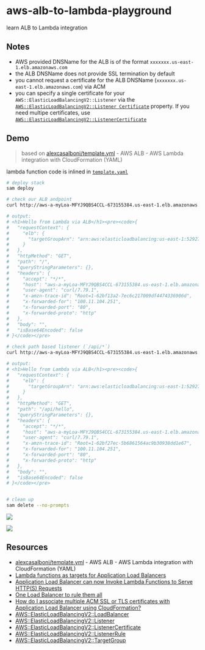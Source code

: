 # aws-alb-to-lambda-playground

learn ALB to Lambda integration

## Notes

- AWS provided DNSName for the ALB is of the format `xxxxxxx.us-east-1.elb.amazonaws.com`
- the ALB DNSName does not provide SSL termination by default
- you cannot request a certificate for the ALB DNSName (`xxxxxxx.us-east-1.elb.amazonaws.com`) via ACM
- you can specify a single certificate for your `AWS::ElasticLoadBalancingV2::Listener` via the [`AWS::ElasticLoadBalancingV2::Listener Certificate`](https://docs.aws.amazon.com/AWSCloudFormation/latest/UserGuide/aws-properties-elasticloadbalancingv2-listener-certificate.html) property.  If you need multipe certificates, use [`AWS::ElasticLoadBalancingV2::ListenerCertificate`](https://docs.aws.amazon.com/AWSCloudFormation/latest/UserGuide/aws-resource-elasticloadbalancingv2-listenercertificate.html)

## Demo

> based on [alexcasalboni/template.yml](https://gist.github.com/alexcasalboni/9f118ac10a59a5c4eb6bfd75d0a65773) - AWS ALB - AWS Lambda integration with CloudFormation (YAML)

lambda function code is inlined in [`template.yaml`](template.yaml)

```sh
# deploy stack
sam deploy

# check our ALB andpoint
curl http://aws-a-myLoa-MFYJ9QBS4CCL-673155384.us-east-1.elb.amazonaws.com

# output:
# <h1>Hello from Lambda via ALB</h1><pre><code>{
#   "requestContext": {
#     "elb": {
#       "targetGroupArn": "arn:aws:elasticloadbalancing:us-east-1:529276214230:targetgroup/aws-a-myTar-1OF41QMSUR19N/c81f17d663a5ef3a"
#     }
#   },
#   "httpMethod": "GET",
#   "path": "/",
#   "queryStringParameters": {},
#   "headers": {
#     "accept": "*/*",
#     "host": "aws-a-myLoa-MFYJ9QBS4CCL-673155384.us-east-1.elb.amazonaws.com",
#     "user-agent": "curl/7.79.1",
#     "x-amzn-trace-id": "Root=1-62bf13a2-7ec6c217009df4474336906d",
#     "x-forwarded-for": "100.11.104.251",
#     "x-forwarded-port": "80",
#     "x-forwarded-proto": "http"
#   },
#   "body": "",
#   "isBase64Encoded": false
# }</code></pre>

# check path based listener (`/api/*`)
curl http://aws-a-myLoa-MFYJ9QBS4CCL-673155384.us-east-1.elb.amazonaws.com/api/hello

# output:
# <h1>Hello from Lambda via ALB</h1><pre><code>{
#   "requestContext": {
#     "elb": {
#       "targetGroupArn": "arn:aws:elasticloadbalancing:us-east-1:529276214230:targetgroup/aws-a-myTar-1OF41QMSUR19N/c81f17d663a5ef3a"
#     }
#   },
#   "httpMethod": "GET",
#   "path": "/api/hello",
#   "queryStringParameters": {},
#   "headers": {
#     "accept": "*/*",
#     "host": "aws-a-myLoa-MFYJ9QBS4CCL-673155384.us-east-1.elb.amazonaws.com",
#     "user-agent": "curl/7.79.1",
#     "x-amzn-trace-id": "Root=1-62bf27ec-5b6861564ac9b30938dd1e67",
#     "x-forwarded-for": "100.11.104.251",
#     "x-forwarded-port": "80",
#     "x-forwarded-proto": "http"
#   },
#   "body": "",
#   "isBase64Encoded": false
# }</code></pre>       


# clean up
sam delete --no-prompts
```

![](https://www.evernote.com/l/AAFKcNmrSp9LmromFVQwcH5E6g6vEBMCVfsB/image.png)

![](https://www.evernote.com/l/AAHZyI_kncBHdIAJSo7CUt2-cZkVikQ1vSwB/image.png)

## Resources

- [alexcasalboni/template.yml](https://gist.github.com/alexcasalboni/9f118ac10a59a5c4eb6bfd75d0a65773) - AWS ALB - AWS Lambda integration with CloudFormation (YAML)
- [Lambda functions as targets for Application Load Balancers](https://aws.amazon.com/blogs/networking-and-content-delivery/lambda-functions-as-targets-for-application-load-balancers/)
- [Application Load Balancer can now Invoke Lambda Functions to Serve HTTP(S) Requests](https://aws.amazon.com/about-aws/whats-new/2018/11/alb-can-now-invoke-lambda-functions-to-serve-https-requests/)
- [One Load Balancer to rule them all](https://blog.deleu.dev/one-load-balancer-to-rule-them-all/)
- [How do I associate multiple ACM SSL or TLS certificates with Application Load Balancer using CloudFormation?](https://aws.amazon.com/premiumsupport/knowledge-center/cloudformation-ssl-tls-certificates-alb/)
- [AWS::ElasticLoadBalancingV2::LoadBalancer](https://docs.aws.amazon.com/AWSCloudFormation/latest/UserGuide/aws-resource-elasticloadbalancingv2-loadbalancer.html)
- [AWS::ElasticLoadBalancingV2::Listener](https://docs.aws.amazon.com/AWSCloudFormation/latest/UserGuide/aws-resource-elasticloadbalancingv2-listener.html)
- [AWS::ElasticLoadBalancingV2::ListenerCertificate](https://docs.aws.amazon.com/AWSCloudFormation/latest/UserGuide/aws-resource-elasticloadbalancingv2-listenercertificate.html)
- [AWS::ElasticLoadBalancingV2::ListenerRule](https://docs.aws.amazon.com/AWSCloudFormation/latest/UserGuide/aws-resource-elasticloadbalancingv2-listenerrule.html)
- [AWS::ElasticLoadBalancingV2::TargetGroup](https://docs.aws.amazon.com/AWSCloudFormation/latest/UserGuide/aws-resource-elasticloadbalancingv2-targetgroup.html)